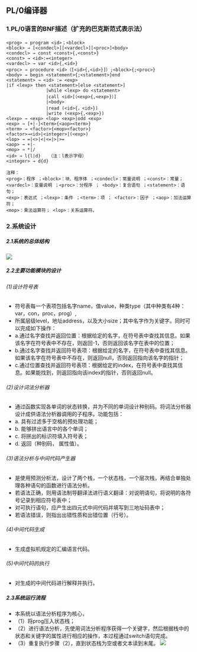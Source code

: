 ## PL/0编译器

### 1.PL/0语言的BNF描述（扩充的巴克斯范式表示法）
```
<prog> → program <id>；<block> 
<block> → [<condecl>][<vardecl>][<proc>]<body>
<condecl> → const <const>{,<const>}
<const> → <id>:=<integer>
<vardecl> → var <id>{,<id>}
<proc> → procedure <id>（[<id>{,<id>}]）;<block>{;<proc>}
<body> → begin <statement>{;<statement>}end
<statement> → <id> := <exp>               
|if <lexp> then <statement>[else <statement>]
               |while <lexp> do <statement>
               |call <id>[（<exp>{,<exp>}）]
               |<body>
               |read (<id>{，<id>})
               |write (<exp>{,<exp>})
<lexp> → <exp> <lop> <exp>|odd <exp>
<exp> → [+|-]<term>{<aop><term>}
<term> → <factor>{<mop><factor>}
<factor>→<id>|<integer>|(<exp>)
<lop> → =|<>|<|<=|>|>=
<aop> → +|-
<mop> → *|/
<id> → l{l|d}   （注：l表示字母）
<integer> → d{d}

注释：
<prog>：程序 ；<block>：块、程序体 ；<condecl>：常量说明 ；<const>：常量；
<vardecl>：变量说明 ；<proc>：分程序 ； <body>：复合语句 ；<statement>：语句；
<exp>：表达式 ；<lexp>：条件 ；<term>：项 ； <factor>：因子 ；<aop>：加法运算符；
<mop>：乘法运算符； <lop>：关系运算符。
```

### 2.系统设计
##### 2.1系统的总体结构
![](https://github.com/PL0-Compiler/Shell/raw/master/pic/1.png)
##### 2.2主要功能模块的设计
###### (1)设计符号表
* 符号表每一个表项包括名字name，值value，种类type（其中种类有4种：var，con，proc，prog）,
* 所属层级level，地址address，以及大小size；其中名字作为关键字。同时可以完成如下操作：
* a.通过名字查找并返回位置：根据给定的名字，在符号表中查找其信息。如果该名字在符号表中不存在，则返回-1，否则返回该名字在表中的位置；
* b.通过名字查找并返回符号表项：根据给定的名字，在符号表中查找其信息。如果该名字在符号表中不存在，则返回null，否则返回指向该名字的指针；
* c.通过位置查找并返回符号表项：根据给定的index，在符号表中查找其信息。如果能找到，则返回指向该index的指针，否则返回null。

###### (2)设计词法分析器
* 通过函数实现各单词的状态转换，并为不同的单词设计种别码。将词法分析器设计成供语法分析器调用的子程序。功能包括：
* a. 具有过滤多于空格的预处理功能；
* b. 能够拼出语言中的各个单词；
* c. 将拼出的标识符填入符号表；
* d. 返回（种别码， 属性值）。

###### (3)语法分析与中间代码产生器
* 是使用预测分析法，设计了两个栈，一个状态栈，一个层次栈，再结合单独处理各种语句的函数进行语法分析。
* 若语法正确，则用语法制导翻译法进行语义翻译：对说明语句，将说明的各符号记录到相应符号表中；
* 对可执行语句，应产生出四元式中间代码并填写到三地址码表中；
* 若语法错误，则指出出错性质和出错位置（行号）。

###### (4)中间代码生成
* 生成虚拟机规定的汇编语言代码。

###### (5)中间代码的执行
* 对生成的中间代码进行解释并执行。

##### 2.3系统运行流程
* 本系统以语法分析程序为核心，
* （1）将prog压入状态栈；
* （2）进行语法分析，先使用词法分析程序获得一个关键字，然后根据栈中的状态和关键字的属性进行相应的操作，本过程通过switch语句完成。
* （3）重复执行步骤（2），直到状态栈为空或者文本读到末尾。
![](https://github.com/PL0-Compiler/Shell/raw/master/pic/2.png)

